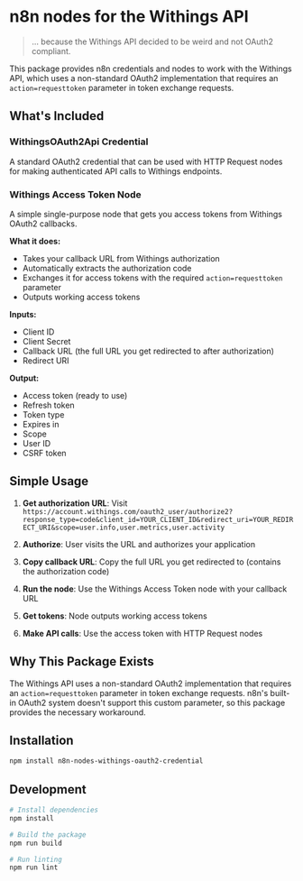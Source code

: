 # n8n nodes for the Withings API

> ... because the Withings API decided to be weird and not OAuth2 compliant.

This package provides n8n credentials and nodes to work with the Withings API, which uses a non-standard OAuth2 implementation that requires an `action=requesttoken` parameter in token exchange requests.

## What's Included

### WithingsOAuth2Api Credential
A standard OAuth2 credential that can be used with HTTP Request nodes for making authenticated API calls to Withings endpoints.

### Withings Access Token Node
A simple single-purpose node that gets you access tokens from Withings OAuth2 callbacks.

**What it does:**
- Takes your callback URL from Withings authorization
- Automatically extracts the authorization code
- Exchanges it for access tokens with the required `action=requesttoken` parameter
- Outputs working access tokens

**Inputs:**
- Client ID
- Client Secret  
- Callback URL (the full URL you get redirected to after authorization)
- Redirect URI

**Output:**
- Access token (ready to use)
- Refresh token
- Token type
- Expires in
- Scope
- User ID
- CSRF token

## Simple Usage

1. **Get authorization URL**: Visit `https://account.withings.com/oauth2_user/authorize2?response_type=code&client_id=YOUR_CLIENT_ID&redirect_uri=YOUR_REDIRECT_URI&scope=user.info,user.metrics,user.activity`

2. **Authorize**: User visits the URL and authorizes your application

3. **Copy callback URL**: Copy the full URL you get redirected to (contains the authorization code)

4. **Run the node**: Use the Withings Access Token node with your callback URL

5. **Get tokens**: Node outputs working access tokens

6. **Make API calls**: Use the access token with HTTP Request nodes

## Why This Package Exists

The Withings API uses a non-standard OAuth2 implementation that requires an `action=requesttoken` parameter in token exchange requests. n8n's built-in OAuth2 system doesn't support this custom parameter, so this package provides the necessary workaround.

## Installation

```bash
npm install n8n-nodes-withings-oauth2-credential
```

## Development

```bash
# Install dependencies
npm install

# Build the package
npm run build

# Run linting
npm run lint
